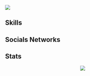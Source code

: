 ![](https://komarev.com/ghpvc/?username=MrCycler&color=blue)

## Skills

## Socials Networks

## Stats

<div width="100%" align="center">
  <img src="https://github-readme-stats.vercel.app/api?username=MrCycler&show_icons=true&hide_border=true&count_private=true&theme=dark" />
</div>
